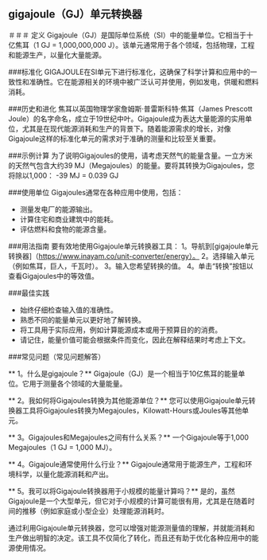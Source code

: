 ## gigajoule（GJ）单元转换器

＃＃＃ 定义
Gigajoule（GJ）是国际单位系统（SI）中的能量单位。它相当于十亿焦耳（1 GJ = 1,000,000,000 J）。该单元通常用于各个领域，包括物理，工程和能源生产，以量化大量能源。

###标准化
GIGAJOULE在SI单元下进行标准化，这确保了科学计算和应用中的一致性和准确性。它在能源相关的环境中被广泛认可并使用，例如发电，供暖和燃料消耗。

###历史和进化
焦耳以英国物理学家詹姆斯·普雷斯科特·焦耳（James Prescott Joule）的名字命名，成立于19世纪中叶。Gigajoule成为表达大量能源的实用单位，尤其是在现代能源消耗和生产的背景下。随着能源需求的增长，对像Gigajoule这样的标准化单元的需求对于准确的测量和比较至关重要。

###示例计算
为了说明Gigajoules的使用，请考虑天然气的能量含量。一立方米的天然气包含大约39 MJ（Megajoules）的能量。要将其转换为Gigajoules，您将除以1,000：
-39 MJ = 0.039 GJ

###使用单位
Gigajoules通常在各种应用中使用，包括：
- 测量发电厂的能源输出。
- 计算住宅和商业建筑中的能耗。
- 评估燃料和食物的能源含量。

###用法指南
要有效地使用Gigajoule单元转换器工具：
1。导航到[gigajoule单元转换器]（https://www.inayam.co/unit-converter/energy）。
2。选择输入单元（例如焦耳，巨人，千瓦时）。
3。输入您希望转换的值。
4。单击“转换”按钮以查看Gigajoules中的等效值。

###最佳实践
- 始终仔细检查输入值的准确性。
- 熟悉不同的能量单元以更好地了解转换。
- 将工具用于实际应用，例如计算能源成本或用于预算目的的消费。
- 请记住，能量价值可能会根据条件而变化，因此在解释结果时考虑上下文。

###常见问题（常见问题解答）

** 1。什么是gigajoule？**
Gigajoule（GJ）是一个相当于10亿焦耳的能量单位。它用于测量各个领域的大量能量。

** 2。我如何将Gigajoules转换为其他能源单位？**
您可以使用Gigajoule单元转换器工具将Gigajoules转换为Megajoules，Kilowatt-Hours或Joules等其他单元。

** 3。Gigajoules和Megajoules之间有什么关系？**
一个Gigajoule等于1,000 Megajoules（1 GJ = 1,000 MJ）。

** 4。Gigajoule通常使用什么行业？**
Gigajoule通常用于能源生产，工程和环境科学，以量化能源消耗和产出。

** 5。我可以将Gigajoule转换器用于小规模的能量计算吗？**
是的，虽然Gigajoule是一个大型单元，但它对于小规模的计算可能很有用，尤其是在随着时间的推移（例如家庭或小型企业）处理能源消耗时。

通过利用Gigajoule单元转换器，您可以增强对能源测量值的理解，并就能消耗和生产做出明智的决定。该工具不仅简化了转化，而且还有助于优化各种应用中的能源使用情况。